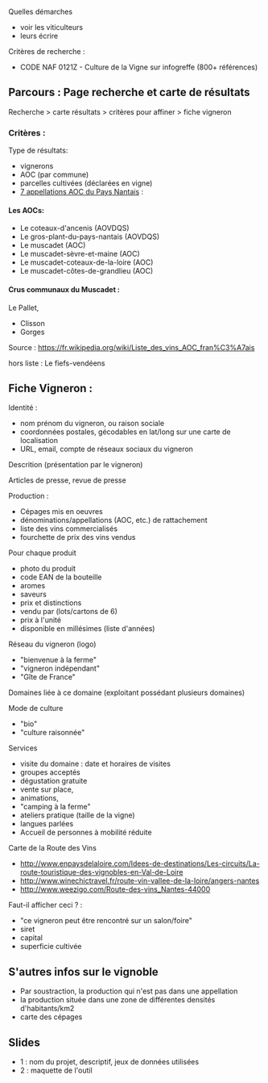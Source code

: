 

Quelles démarches

- voir les viticulteurs
- leurs écrire

Critères de recherche : 

- CODE NAF 0121Z - Culture de la Vigne sur infogreffe (800+ références)

## Parcours : Page recherche et carte de résultats

Recherche > carte résultats > critères pour affiner > fiche vigneron

### Critères : 

Type de résultats:
- vignerons
- AOC (par commune)
- parcelles cultivées (déclarées en vigne)
- [7 appellations AOC du Pays Nantais](https://fr.wikipedia.org/wiki/Vignoble_de_la_vall%C3%A9e_de_la_Loire#Vignobles_nantais) :

#### Les AOCs:

- Le coteaux-d'ancenis (AOVDQS)
- Le gros-plant-du-pays-nantais (AOVDQS)
- Le muscadet (AOC)
- Le muscadet-sèvre-et-maine (AOC)
- Le muscadet-coteaux-de-la-loire (AOC)
- Le muscadet-côtes-de-grandlieu (AOC)

#### Crus communaux du Muscadet : 

Le Pallet, 
- Clisson
- Gorges

Source : https://fr.wikipedia.org/wiki/Liste_des_vins_AOC_fran%C3%A7ais

hors liste : Le fiefs-vendéens

## Fiche Vigneron :

Identité :

- nom prénom du vigneron, ou raison sociale
- coordonnées postales, gécodables en lat/long sur une carte de localisation
- URL, email, compte de réseaux sociaux du vigneron

Descrition (présentation par le vigneron)

Articles de presse, revue de presse

Production : 

- Cépages mis en oeuvres
- dénominations/appellations (AOC, etc.) de rattachement
- liste des vins commercialisés
- fourchette de prix des vins vendus

Pour chaque produit
- photo du produit
- code EAN de la bouteille
- aromes
- saveurs
- prix et distinctions
- vendu par (lots/cartons de 6)
- prix à l'unité
- disponible en millésimes (liste d'années)

Réseau du vigneron (logo)

- "bienvenue à la ferme"
- "vigneron indépendant"
- "Gîte de France"

Domaines liée à ce domaine (exploitant possédant plusieurs domaines)

Mode de culture

- "bio"
- "culture raisonnée"

Services

-  visite du domaine : date et horaires de visites
-  groupes acceptés
-  dégustation gratuite
-  vente sur place,
-  animations,
-  "camping à la ferme"
-  ateliers pratique (taille de la vigne)
-  langues parlées
-  Accueil de personnes à mobilité réduite

Carte de la Route des Vins

- http://www.enpaysdelaloire.com/Idees-de-destinations/Les-circuits/La-route-touristique-des-vignobles-en-Val-de-Loire
- http://www.winechictravel.fr/route-vin-vallee-de-la-loire/angers-nantes
- http://www.weezigo.com/Route-des-vins_Nantes-44000

Faut-il afficher ceci ? :

- "ce vigneron peut être rencontré sur un salon/foire"
- siret
- capital
- superficie cultivée

## S'autres infos sur le vignoble 

- Par soustraction, la production qui n'est pas dans une appellation
- la production située dans une zone de différentes densités d'habitants/km2
- carte des cépages 

## Slides

- 1 : nom du projet, descriptif, jeux de données utilisées
- 2 : maquette de l'outil 


 
